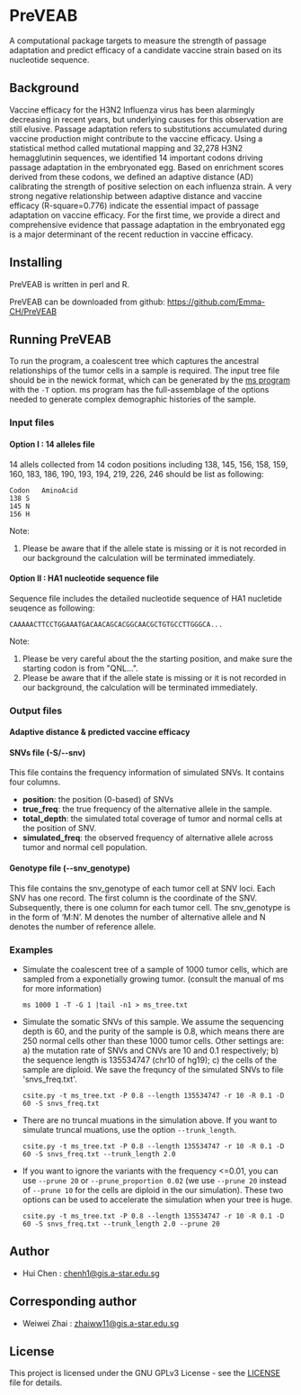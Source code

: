# PreVEAB
A computational package targets to measure the strength of passage adaptation and predict efficacy of a candidate vaccine strain based on its nucleotide sequence.


## Background
Vaccine efficacy for the H3N2 Influenza virus has been alarmingly decreasing in recent years, but underlying causes for this observation are still elusive. Passage adaptation refers to substitutions accumulated during vaccine production might contribute to the vaccine efficacy. Using a statistical method called mutational mapping and 32,278 H3N2 hemagglutinin sequences, we identified 14 important codons driving passage adaptation in the embryonated egg. Based on enrichment scores derived from these codons, we defined an adaptive distance (AD) calibrating the strength of positive selection on each influenza strain. A very strong negative relationship between adaptive distance and vaccine efficacy (R-square=0.776) indicate the essential impact of passage adaptation on vaccine efficacy. For the first time, we provide a direct and comprehensive evidence that passage adaptation in the embryonated egg is a major determinant of the recent reduction in vaccine efficacy.


## Installing

PreVEAB is written in perl and R.

PreVEAB can be downloaded from github: https://github.com/Emma-CH/PreVEAB


## Running PreVEAB

To run the program, a coalescent tree which captures the ancestral relationships
of the tumor cells in a sample is required. The input tree file should be in the
newick format, which can be generated by the [ms
program](http://home.uchicago.edu/rhudson1/source/mksamples.html) with the `-T`
option. ms program has the full-assemblage of the options needed to generate
complex demographic histories of the sample. 


### Input files

#### Option I : 14 alleles file

 14 allels collected from 14 codon positions including 138, 145, 156, 158, 159, 160, 183, 186, 190, 193, 194, 219, 226, 246 should be list as following:

    Codon   AminoAcid
    138 S
    145 N 
    156 H

Note: 
1) Please be aware that if the allele state is missing or it is not recorded in our background the calculation will be terminated immediately.

#### Option II : HA1 nucleotide sequence file

 Sequence file includes the detailed nucleotide sequence of HA1 nucletide seuqence as following:
    
    CAAAAACTTCCTGGAAATGACAACAGCACGGCAACGCTGTGCCTTGGGCA...

Note: 
1) Please be very careful about the the starting position, and make sure the starting codon is from "QNL...".
2) Please be aware that if the allele state is missing or it is not recorded in our background, the calculation will be terminated immediately.

### Output files

#### Adaptive distance & predicted vaccine efficacy

#### SNVs file (-S/--snv)

This file contains the frequency information of simulated SNVs. It contains four
columns. 
- **position**:        the position (0-based) of SNVs
- **true\_freq**:      the true frequency of the alternative allele in the
  sample. 
- **total\_depth**:    the simulated total coverage of tumor and normal cells at
  the position of SNV. 
- **simulated\_freq**: the observed frequency of alternative allele across tumor
  and normal cell population.

#### Genotype file (--snv\_genotype)

This file contains the snv\_genotype of each tumor cell at SNV loci. Each SNV
has one record. The first column is the coordinate of the SNV. Subsequently,
there is one column for each tumor cell. The snv\_genotype is in the form of
‘M:N’. M denotes the number of alternative allele and N denotes the number of
reference allele.

### Examples

* Simulate the coalescent tree of a sample of 1000 tumor cells, which are
sampled from a exponetially growing tumor. 
(consult the manual of ms for more information)

    `ms 1000 1 -T -G 1 |tail -n1 > ms_tree.txt`

* Simulate the somatic SNVs of this sample. We assume the sequencing depth is
60, and the purity of the sample is 0.8, which means there are 250 normal
cells other than these 1000 tumor cells. Other settings are: 
a) the mutation rate of SNVs and CNVs are 10 and 0.1 respectively; 
b) the sequence length is 135534747 (chr10 of hg19); 
c) the cells of the sample are diploid. We save the
frequncy of the simulated SNVs to file 'snvs\_freq.txt'.

    `csite.py -t ms_tree.txt -P 0.8 --length 135534747 -r 10 -R 0.1 -D 60 -S
    snvs_freq.txt`

* There are no truncal muations in the simulation above. If you want to simulate
truncal muations, use the option `--trunk_length`.

    `csite.py -t ms_tree.txt -P 0.8 --length 135534747 -r 10 -R 0.1 -D 60 -S
    snvs_freq.txt --trunk_length 2.0`

* If you want to ignore the variants with the frequency <=0.01, you can use
`--prune 20` or `--prune_proportion 0.02` (we use `--prune 20` instead of
`--prune 10` for the cells are diploid in the our simulation). These two
options can be used to accelerate the simulation when your tree is huge.

    `csite.py -t ms_tree.txt -P 0.8 --length 135534747 -r 10 -R 0.1 -D 60 -S
    snvs_freq.txt --trunk_length 2.0 --prune 20`


## Author

* Hui Chen : chenh1@gis.a-star.edu.sg

## Corresponding author

*   Weiwei Zhai : zhaiww11@gis.a-star.edu.sg

## License

This project is licensed under the GNU GPLv3 License - see the
[LICENSE](LICENSE) file for details.

